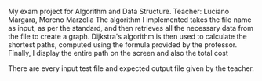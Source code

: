 My exam project for Algorithm and Data Structure. 
Teacher: Luciano Margara, Moreno Marzolla
The algorithm I implemented takes the file name as input, as per the standard, and then retrieves all the necessary data from the file to create a graph.
Dijkstra's algorithm is then used to calculate the shortest paths, computed using the formula provided by the professor.
Finally, I display the entire path on the screen and also the total cost

There are every input test file and expected output file given by the teacher. 
